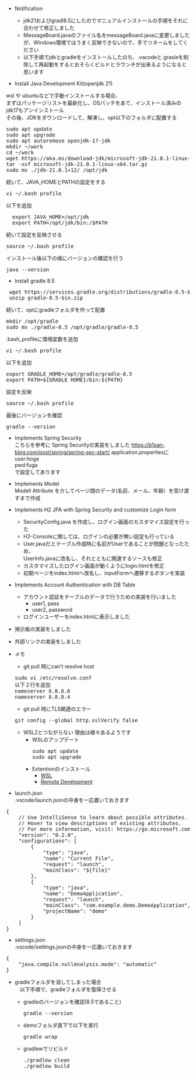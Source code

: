 + Notification
  + jdk21およびgradl8.5にしたのでマニュアルインストールの手順をそれに合わせて修正しました
  + MessageBoard.javaのファイル名をmessageBoard.javaに変更しましたが、Windows環境ではうまく反映できないので、手でリネームをしてください
  +  以下手順でjdkとgradleをインストールしたのち、.vacodeと.grasleを削除して再起動をするとおそらくビルドとラウンチが出来るようになると思います

+ Install Java Development Kit(openjdk 21)  

wsl や ubuntuなどで手動インストールする場合、  
まずはパッケージリストを最新化し、OSパッチをあて、インストール済みのjdk17もアンインストール  
その後、JDKをダウンロードして、解凍し、opt以下のフォルダに配置する
<pre>
sudo apt update
sudo apt upgrade
sudo apt autoremove openjdk-17-jdk
mkdir ~/work
cd ~/work
wget https://aka.ms/download-jdk/microsoft-jdk-21.0.1-linux-x64.tar.gz
tar -xvf microsoft-jdk-21.0.1-linux-x64.tar.gz
sudo mv ./jdk-21.0.1+12/ /opt/jdk
</pre>
続いて、JAVA_HOMEとPATHの設定をする
<pre>
vi ~/.bash_profile
</pre>

以下を追加
<pre>
  export JAVA_HOME=/opt/jdk
  export PATH=/opt/jdk/bin:/$PATH
</pre>

続いて設定を反映させる
<pre>
source ~/.bash_profile
</pre>

インストール後以下の様にバージョンの確認を行う
<pre>
java --version
</pre>


+ Install gradle 8.5 
<pre>
 wget https://services.gradle.org/distributions/gradle-8.5-bin.zip
 unzip gradle-8.5-bin.zip
</pre>
続いて、optにgradleフォルダを作って配置
<pre>
mkdir /opt/gradle
sudo mv ./gradle-8.5 /opt/gradle/gradle-8.5
</pre>
.bash_profileに環境変数を追加
<pre>
vi ~/.bash_profile
</pre>
以下を追加
<pre>
export GRADLE_HOME=/opt/gradle/gradle-8.5
export PATH=${GRADLE_HOME}/bin:${PATH}
</pre>
設定を反映
<pre>
source ~/.bash_profile
</pre>
最後にバージョンを確認
<pre>
gradle --version
</pre>

+ Implements Spring Security  
こちらを参考に Spring Securityの実装をしました
https://b1san-blog.com/post/spring/spring-sec-start/
application.propertiesに  
user:hoge  
pwd:fuga  
で設定してあります  

+ Implements Model  
  Modell Attribute を介してページ間のデータ(名前、メール、年齢）を受け渡すまで作成

+ Implements H2 JPA with Spring Security and customize Login form  
  + SecurityConfig.java を作成し、ログイン画面のカスタマイズ設定を行った
  + H2-Consoleに関しては、ログインの必要が無い設定も行っている  
  + User.javaだとテーブル作成時に名前がUserであることが問題となったため、  
    UserInfo.javaに改名し、それとともに関連するソースも修正
  + カスタマイズしたログイン画面が動くようにlogin.htmlを修正
  + 初期ページをindex.htmlへ改名し、inputFormへ遷移するボタンを実装

+ Implements Account Authentication with DB Table
  + アカウント認証をテーブルのデータで行うための実装を行いました
    + user1, pass
    + user2, password
  + ログインユーザーをindex.htmlに表示しました

+ 掲示板の実装をしました
   
+ 外部リンクの実装をしました

+ メモ
  + git pull 時にcan't resolve host
  <pre>
  sudo vi /etc/resolve.conf
  以下２行を追加
  nameserver 8.8.8.8
  nameserver 8.8.8.4
  </pre>
  
  + git pull 時にTLS関連のエラー
  <pre>
  git config --global http.sslVerify false
  </pre>
  + WSL2とつながらない
    理由は様々あるようです
    + WSLのアップデート
      <pre>
      sudo apt update
      sudo apt upgrade
      </pre>
    + Extentionのインストール
      + [WSL](https://marketplace.visualstudio.com/items?itemName=ms-vscode-remote.remote-wsl)
      + [Remote Development](https://marketplace.visualstudio.com/items?itemName=ms-vscode-remote.vscode-remote-extensionpack)
   
+ launch.json  
  .vscode/launch.jsonの中身を一応置いておきます
<pre>
{
    // Use IntelliSense to learn about possible attributes.
    // Hover to view descriptions of existing attributes.
    // For more information, visit: https://go.microsoft.com/fwlink/?linkid=830387
    "version": "0.2.0",
    "configurations": [
        {
            "type": "java",
            "name": "Current File",
            "request": "launch",
            "mainClass": "${file}"
        },
        {
            "type": "java",
            "name": "DemoApplication",
            "request": "launch",
            "mainClass": "com.example.demo.DemoApplication",
            "projectName": "demo"
        }
    ]
}
</pre>

+ settings.json  
  .vscode/settings.jsonの中身を一応置いておきます
<pre>
{
    "java.compile.nullAnalysis.mode": "automatic"
}
</pre>

+ gradleフォルダを消してしまった場合  
　以下手順で、gradleフォルダを復帰させる
  + gradleのバージョンを確認(8.5であること)
    <pre>
    gradle --version
    </pre>

  + demoフォルダ直下で以下を実行
    <pre>
    gradle wrap
    </pre>

  + gradlewでリビルド
    <pre>
    ./gradlew clean
    ./gradlew build
    </pre>
  
